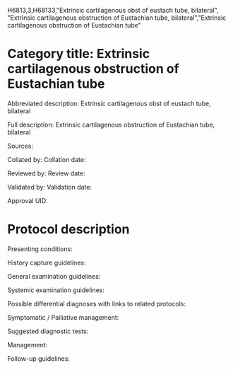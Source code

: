 H6813,3,H68133,"Extrinsic cartilagenous obst of eustach tube, bilateral", "Extrinsic cartilagenous obstruction of Eustachian tube, bilateral","Extrinsic cartilagenous obstruction of Eustachian tube"
# Category title: Extrinsic cartilagenous obstruction of Eustachian tube

Abbreviated description: Extrinsic cartilagenous obst of eustach tube, bilateral

Full description: Extrinsic cartilagenous obstruction of Eustachian tube, bilateral

Sources:

Collated by:
Collation date:

Reviewed by:
Review date:

Validated by:
Validation date:

Approval UID:

# Protocol description

Presenting conditions:

History capture guidelines:

General examination guidelines:

Systemic examination guidelines:

Possible differential diagnoses with links to related protocols:

Symptomatic / Palliative management:

Suggested diagnostic tests:

Management:

Follow-up guidelines:

